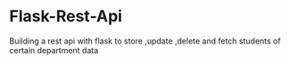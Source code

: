 # Flask-Rest-Api
Building a rest api with flask to store ,update ,delete and fetch students of certain department data
